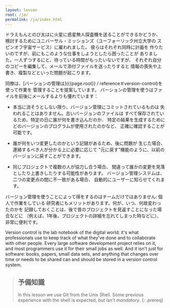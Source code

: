 ```yaml
---
layout: lesson
root: /ja/
permalink: /ja/index.html
---
```


ドラえもんとのび太はに火星に惑星無人探査機を送ることができるかどうか、
検討するためにユニバーサル・ミッションズ（ユーフォーリック州立大学の
スピンオフ宇宙サービス）に雇われました。 彼らはそれぞれ同時に計画を
作りたいのですが、前にもこのような仕事をしようとしたら困ったことが
ありました。一人ずつするにと、待っている時間がもったいないですが、
それぞれ自分のコピーを編集して、メールで添付ファイルを送ったりすると
情報の喪失や上書き、複製などといった問題が起こります。

同僚は、[バーションの管理は]({{page.root}} / reference＃version-control)を使って作業を
管理することを提案しています。 バーションの管理を使うはファイルを前後にメールするよりも優れています：

*   本当に消そうとしない限り、バージョン管理にコミットされているものは
    失われることはありません。古いバージョンのファイルは
    すべて保存されているため、特定の日に誰が何を書き込んだのか、
    特定の結果を生成するためにどのバージョンのプログラムが使用されたのかなど、
    正確に確認することが可能です。

*   誰が何をいつ変更したのかという記録があるため、後に問題が
    生じた場合、連絡するべき人が分かる上に必要に応じて
    "元に戻す"機能のように、以前のバージョンに戻すことができます。

*   同じプロジェクトで複数の人が協力し合う場合、
    間違って誰かの変更を見落としたり上書きしたりする可能性があります。
    バージョン管理システムは、二つの変更点の間に不一致がある場合、
    自動的にユーザーに知らせてくれます。

バージョン管理を使うことによって得をするのはチームだけではありません: 個人で作業をしている
研究者にもメリットがあります。何が、いつ、何故変わったのかを
記録しておくことは、後で昔のプロジェクトを見返すことになった場合などに
（例えば、1年後、プロジェクトの詳細を忘れてしまった時などに）、
非常に便利です。

Version control is the lab notebook of the digital world: it's what
professionals use to keep track of what they've done and to
collaborate with other people.  Every large software development
project relies on it, and most programmers use it for their small jobs
as well.  And it isn't just for software: books,
papers, small data sets, and anything that changes over time or needs
to be shared can and should be stored in a version control system.

> ## 予備知識
>
> In this lesson we use Git from the Unix Shell.
> Some previous experience with the shell is expected,
> *but isn't mandatory*.
{: .prereq}


